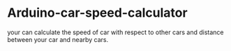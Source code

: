 # Arduino-car-speed-calculator
your can calculate the speed of car with respect to other cars and distance between your car and nearby cars.

